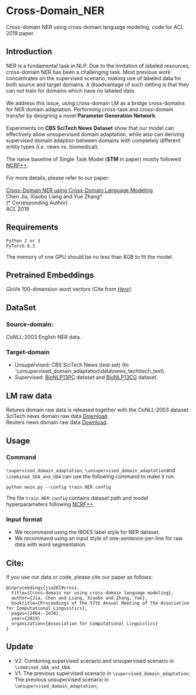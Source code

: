 # Cross-Domain_NER
Cross-domain NER using cross-domain language modeling, code for ACL 2019 paper.

## Introduction
NER is a fundamental task in NLP. Due to the limitation of labeled resources, cross-domain NER has been a challenging task. Most previous work concentrates on the supervised scenario, making use of labeled data for both source and target domains. A disadvantage of such setting is that they can not train for domains which have no labeled data.
<br> <br>
We address this issue, using  cross-domain LM as a bridge cross-domains for NER domain adaptation. Performing cross-task and cross-domain transfer by designing a novel **Parameter Generation Network**. 
<br> <br>
Experiments on **CBS SciTech News Dataset** show that our model can effectively allow unsupervised domain adaptation,
while also can deriving supervised domain adaption between domains with completely different entity types (i.e. news vs. biomedical). 
<br> <br>
The naive baseline of Single Task Model (**STM** in paper) mostly followed [NCRF++](https://github.com/jiesutd/NCRFpp
).
<br> <br>
For more details, please refer to our paper:
<br><br>
[Cross-Domain NER using Cross-Domain Language Modeling](https://www.aclweb.org/anthology/P19-1236)
<br>
Chen Jia, Xiaobo Liang and Yue Zhang*
<br>
(* Corresponding Author)
<br>
ACL 2019

## Requirements
```
Python 2 or 3 
PyTorch 0.3
```
The memory of one GPU should be no less than 8GB to fit the model.

## Pretrained Embeddings
GloVe 100-dimension word vectors (Cite from [*Here*](https://www.aclweb.org/anthology/D14-1162)).

## DataSet
### Source-domain: 
CoNLL-2003 English NER data.
### Target-domain
 * Unsupervised: CBS SciTech News (test set) (In: `\unsupervised_domain_adaptation\data\news_tech\tech_test). <br>
 * Supervised: [BioNLP13PC](https://github.com/cambridgeltl/MTL-Bioinformatics-2016/tree/master/data) dataset and [BioNLP13CG](https://github.com/cambridgeltl/MTL-Bioinformatics-2016/tree/master/data) dataset.

## LM raw data
Retures domain raw data is released together with the CoNLL-2003 dataset. <br> 
SciTech news domain raw data [Download](https://pan.baidu.com/s/1n9jval7EqiJrZ_YLR8wX0w). <br>
Reuters news domain raw data [Download](https://pan.baidu.com/s/1iIXKEKt96rDD815jT8-xdg). <br>
## Usage
### Command
`\supervised_domain_adaptation`, `\unsupervised_domain_adaptation`and `\combined_SDA_and_UDA` can use the following command to make it run. <br>
```
python main.py --config train.NER.config
```
The file `train.NER.config` contains dataset path and model hyperparameters following [NCRF++](https://github.com/jiesutd/NCRFpp
).
### Input format
* We recommand using the IBOES label style for NER dataset.
* We recommand using an input style of one-sentence-per-line for raw data with word segmentation.
## Cite:
If you use our data or code, please cite our paper as follows:
```
@inproceedings{jia2019cross,
  title={Cross-domain ner using cross-domain language modeling},
  author={Jia, Chen and Liang, Xiaobo and Zhang, Yue},
  booktitle={Proceedings of the 57th Annual Meeting of the Association for Computational Linguistics},
  pages={2464--2474},
  year={2019}
  organization={Association for Computational Linguistics}
}
```

## Update
* V2. Combining supervised scenario and unsupervised scenario in `\combined_SDA_and_UDA`.
* V1. The previous supervised scenario in `\supervised_domain_adaptation`; <br>
      The previous unsupervised scenario in `\unsupervised_domain_adaptation`;
